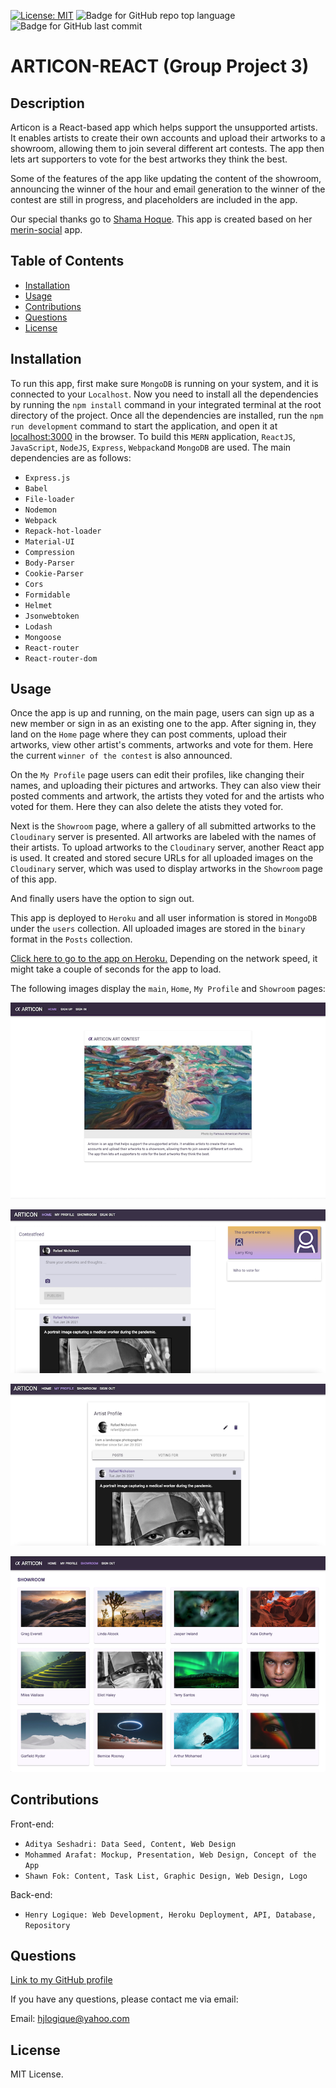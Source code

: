 [![License: MIT](https://img.shields.io/badge/License-MIT-yellow.svg)](https://opensource.org/licenses/MIT) ![Badge for GitHub repo top language](https://img.shields.io/github/languages/top/hjlogique/ARTICON-REACT?style=flat&logo=appveyor) ![Badge for GitHub last commit](https://img.shields.io/github/last-commit/hjlogique/ARTICON-REACT?style=flat&logo=appveyor)
  
# ARTICON-REACT (Group Project 3)

  ## Description 

   Articon is a React-based app which helps support the unsupported artists. It enables artists to create their own accounts and upload their artworks to a showroom, allowing them to join several different art contests. The app then lets art supporters to vote for the best artworks they think the best.
   
   Some of the features of the app like updating the content of the showroom, announcing the winner of the hour and email generation to the winner of the contest are still in progress, and placeholders are included in the app. 

   Our special thanks go to [Shama Hoque](https://github.com/shamahoque). This app is created based on her [merin-social](https://github.com/shamahoque/mern-social) app.
  

  ## Table of Contents
  * [Installation](#installation)
  * [Usage](#usage)
  * [Contributions](#contributions)
  * [Questions](#questions)
  * [License](#license)
  

  ## Installation

  To run this app, first make sure `MongoDB` is running on your system, and it is connected to your `Localhost`. Now you need to install all the dependencies by running the `npm install` command in your integrated terminal at the root directory of the project. Once all the dependencies are installed, run the `npm run development` command to start the application, and open it at [localhost:3000](http://localhost:3000/) in the browser. To build this `MERN` application, `ReactJS`, `JavaScript`, `NodeJS`, `Express`, `Webpack`and `MongoDB` are used. The main dependencies are as follows:

  * `Express.js`
  * `Babel`
  * `File-loader`
  * `Nodemon`
  * `Webpack`
  * `Repack-hot-loader`
  * `Material-UI`
  * `Compression`
  * `Body-Parser`
  * `Cookie-Parser`
  * `Cors`
  * `Formidable`
  * `Helmet`
  * `Jsonwebtoken`
  * `Lodash`
  * `Mongoose`
  * `React-router`
  * `React-router-dom`


  ## Usage 
   
   Once the app is up and running, on the main page, users can sign up as a new member or sign in as an existing one to the app. After signing in, they land on the `Home` page where they can post comments, upload their artworks, view other artist's comments, artworks and vote for them. Here the current `winner of the contest` is also announced. 
   
   On the `My Profile` page users can edit their profiles, like changing their names, and uploading their pictures and artworks. They can also view their posted comments and artwork, the artists they voted for and the artists who voted for them. Here they can also delete the atists they voted for. 
   
   Next is the `Showroom` page, where a gallery of all submitted artworks to the `Cloudinary` server is presented. All artworks are labeled with the names of their artists. To upload artworks to the `Cloudinary` server, another React app is used. It created and stored secure URLs for all uploaded images on the `Cloudinary` server, which was used to display artworks in the `Showroom` page of this app.  

   And finally users have the option to sign out.

   This app is deployed to `Heroku` and all user information is stored in `MongoDB` under the `users` collection. All uploaded images are stored in the `binary` format in the `Posts` collection.
   
   [Click here to go to the app on Heroku.](https://afternoon-shelf-11522.herokuapp.com) Depending on the network speed, it might take a couple of seconds for the app to load.
   
   The following images display the `main`, `Home`,  `My Profile` and `Showroom` pages:
   
  ![image 1](/screenshots/img1.png)

  ![image 2](/screenshots/img2.png)

  ![image 3](/screenshots/img3.png)

  ![image 4](/screenshots/img4.png)


  ## Contributions

  Front-end:
  * `Aditya Seshadri: Data Seed, Content, Web Design`
  * `Mohammed Arafat: Mockup, Presentation, Web Design, Concept of the App`
  * `Shawn Fok: Content, Task List, Graphic Design, Web Design, Logo`
  
  Back-end:
  * `Henry Logique: Web Development, Heroku Deployment, API, Database, Repository`
  

  ## Questions
  
  [Link to my GitHub profile](https://github.com/hjlogique)

  If you have any questions, please contact me via email:
  
  Email: hjlogique@yahoo.com
  

  ## License
  
  MIT License.
